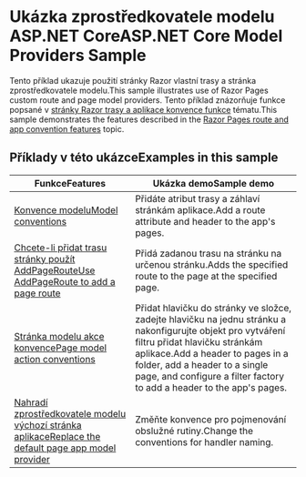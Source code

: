 # <a name="aspnet-core-model-providers-sample"></a><span data-ttu-id="8ebe3-101">Ukázka zprostředkovatele modelu ASP.NET Core</span><span class="sxs-lookup"><span data-stu-id="8ebe3-101">ASP.NET Core Model Providers Sample</span></span>

<span data-ttu-id="8ebe3-102">Tento příklad ukazuje použití stránky Razor vlastní trasy a stránka zprostředkovatele modelu.</span><span class="sxs-lookup"><span data-stu-id="8ebe3-102">This sample illustrates use of Razor Pages custom route and page model providers.</span></span> <span data-ttu-id="8ebe3-103">Tento příklad znázorňuje funkce popsané v [stránky Razor trasy a aplikace konvence funkce](https://docs.microsoft.com/aspnet/core/mvc/razor-pages/razor-pages-convention-features) tématu.</span><span class="sxs-lookup"><span data-stu-id="8ebe3-103">This sample demonstrates the features described in the [Razor Pages route and app convention features](https://docs.microsoft.com/aspnet/core/mvc/razor-pages/razor-pages-convention-features) topic.</span></span>

## <a name="examples-in-this-sample"></a><span data-ttu-id="8ebe3-104">Příklady v této ukázce</span><span class="sxs-lookup"><span data-stu-id="8ebe3-104">Examples in this sample</span></span>

| <span data-ttu-id="8ebe3-105">Funkce</span><span class="sxs-lookup"><span data-stu-id="8ebe3-105">Features</span></span> | <span data-ttu-id="8ebe3-106">Ukázka demo</span><span class="sxs-lookup"><span data-stu-id="8ebe3-106">Sample demo</span></span> |
| -------- | ----------- |
| [<span data-ttu-id="8ebe3-107">Konvence modelu</span><span class="sxs-lookup"><span data-stu-id="8ebe3-107">Model conventions</span></span>](https://docs.microsoft.com/aspnet/core/mvc/razor-pages/razor-pages-convention-features#model-conventions) | <span data-ttu-id="8ebe3-108">Přidáte atribut trasy a záhlaví stránkám aplikace.</span><span class="sxs-lookup"><span data-stu-id="8ebe3-108">Add a route attribute and header to the app's pages.</span></span> |
| [<span data-ttu-id="8ebe3-109">Chcete-li přidat trasu stránky použít AddPageRoute</span><span class="sxs-lookup"><span data-stu-id="8ebe3-109">Use AddPageRoute to add a page route</span></span>](https://docs.microsoft.com/aspnet/core/mvc/razor-pages/razor-pages-convention-features#configure-a-page-route) | <span data-ttu-id="8ebe3-110">Přidá zadanou trasu na stránku na určenou stránku.</span><span class="sxs-lookup"><span data-stu-id="8ebe3-110">Adds the specified route to the page at the specified page.</span></span> |
| [<span data-ttu-id="8ebe3-111">Stránka modelu akce konvence</span><span class="sxs-lookup"><span data-stu-id="8ebe3-111">Page model action conventions</span></span>](https://docs.microsoft.com/aspnet/core/mvc/razor-pages/razor-pages-convention-features#page-model-action-conventions) | <span data-ttu-id="8ebe3-112">Přidat hlavičku do stránky ve složce, zadejte hlavičku na jednu stránku a nakonfigurujte objekt pro vytváření filtru přidat hlavičku stránkám aplikace.</span><span class="sxs-lookup"><span data-stu-id="8ebe3-112">Add a header to pages in a folder, add a header to a single page, and configure a filter factory to add a header to the app's pages.</span></span> |
| [<span data-ttu-id="8ebe3-113">Nahradí zprostředkovatele modelu výchozí stránka aplikace</span><span class="sxs-lookup"><span data-stu-id="8ebe3-113">Replace the default page app model provider</span></span>](https://docs.microsoft.com/aspnet/core/mvc/razor-pages/razor-pages-convention-features#replace-the-default-page-app-model-provider) | <span data-ttu-id="8ebe3-114">Změňte konvence pro pojmenování obslužné rutiny.</span><span class="sxs-lookup"><span data-stu-id="8ebe3-114">Change the conventions for handler naming.</span></span> |

